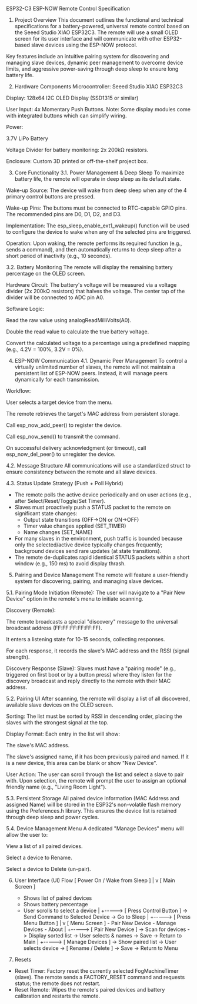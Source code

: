 ESP32-C3 ESP-NOW Remote Control Specification
1. Project Overview
This document outlines the functional and technical specifications for a battery-powered, universal remote control based on the Seeed Studio XIAO ESP32C3. The remote will use a small OLED screen for its user interface and will communicate with other ESP32-based slave devices using the ESP-NOW protocol.

Key features include an intuitive pairing system for discovering and managing slave devices, dynamic peer management to overcome device limits, and aggressive power-saving through deep sleep to ensure long battery life.

2. Hardware Components
Microcontroller: Seeed Studio XIAO ESP32C3

Display: 128x64 I2C OLED Display (SSD1315 or similar)

User Input: 4x Momentary Push Buttons. Note: Some display modules come with integrated buttons which can simplify wiring.

Power:

3.7V LiPo Battery

Voltage Divider for battery monitoring: 2x 200kΩ resistors.

Enclosure: Custom 3D printed or off-the-shelf project box.

3. Core Functionality
3.1. Power Management & Deep Sleep
To maximize battery life, the remote will operate in deep sleep as its default state.

Wake-up Source: The device will wake from deep sleep when any of the 4 primary control buttons are pressed.

Wake-up Pins: The buttons must be connected to RTC-capable GPIO pins. The recommended pins are D0, D1, D2, and D3.

Implementation: The esp_sleep_enable_ext1_wakeup() function will be used to configure the device to wake when any of the selected pins are triggered.

Operation: Upon waking, the remote performs its required function (e.g., sends a command), and then automatically returns to deep sleep after a short period of inactivity (e.g., 10 seconds).

3.2. Battery Monitoring
The remote will display the remaining battery percentage on the OLED screen.

Hardware Circuit: The battery's voltage will be measured via a voltage divider (2x 200kΩ resistors) that halves the voltage. The center tap of the divider will be connected to ADC pin A0.

Software Logic:

Read the raw value using analogReadMilliVolts(A0).

Double the read value to calculate the true battery voltage.

Convert the calculated voltage to a percentage using a predefined mapping (e.g., 4.2V = 100%, 3.2V = 0%).

4. ESP-NOW Communication
4.1. Dynamic Peer Management
To control a virtually unlimited number of slaves, the remote will not maintain a persistent list of ESP-NOW peers. Instead, it will manage peers dynamically for each transmission.

Workflow:

User selects a target device from the menu.

The remote retrieves the target's MAC address from persistent storage.

Call esp_now_add_peer() to register the device.

Call esp_now_send() to transmit the command.

On successful delivery acknowledgment (or timeout), call esp_now_del_peer() to unregister the device.

4.2. Message Structure
All communications will use a standardized struct to ensure consistency between the remote and all slave devices.

4.3. Status Update Strategy (Push + Poll Hybrid)
- The remote polls the active device periodically and on user actions (e.g., after Select/Reset/Toggle/Set Timer).
- Slaves must proactively push a STATUS packet to the remote on significant state changes:
   - Output state transitions (OFF->ON or ON->OFF)
   - Timer value changes applied (SET_TIMER)
   - Name changes (SET_NAME)
- For many slaves in the environment, push traffic is bounded because only the selected/active device typically changes frequently; background devices send rare updates (at state transitions).
- The remote de-duplicates rapid identical STATUS packets within a short window (e.g., 150 ms) to avoid display thrash.

5. Pairing and Device Management
The remote will feature a user-friendly system for discovering, pairing, and managing slave devices.

5.1. Pairing Mode
Initiation (Remote): The user will navigate to a "Pair New Device" option in the remote's menu to initiate scanning.

Discovery (Remote):

The remote broadcasts a special "discovery" message to the universal broadcast address (FF:FF:FF:FF:FF:FF).

It enters a listening state for 10-15 seconds, collecting responses.

For each response, it records the slave's MAC address and the RSSI (signal strength).

Discovery Response (Slave): Slaves must have a "pairing mode" (e.g., triggered on first boot or by a button press) where they listen for the discovery broadcast and reply directly to the remote with their MAC address.

5.2. Pairing UI
After scanning, the remote will display a list of all discovered, available slave devices on the OLED screen.

Sorting: The list must be sorted by RSSI in descending order, placing the slaves with the strongest signal at the top.

Display Format: Each entry in the list will show:

The slave's MAC address.

The slave's assigned name, if it has been previously paired and named. If it is a new device, this area can be blank or show "New Device".

User Action: The user can scroll through the list and select a slave to pair with. Upon selection, the remote will prompt the user to assign an optional friendly name (e.g., "Living Room Light").

5.3. Persistent Storage
All paired device information (MAC Address and assigned Name) will be stored in the ESP32's non-volatile flash memory using the Preferences.h library. This ensures the device list is retained through deep sleep and power cycles.

5.4. Device Management Menu
A dedicated "Manage Devices" menu will allow the user to:

View a list of all paired devices.

Select a device to Rename.

Select a device to Delete (un-pair).

6. User Interface (UI) Flow
[ Power On / Wake from Sleep ]
      |
      v
[ Main Screen ]
   - Shows list of paired devices
   - Shows battery percentage
   - User scrolls to select a device
      |
      +-----> [ Press Control Button ] -> Send Command to Selected Device -> Go to Sleep
      |
      +-----> [ Press Menu Button ]
                  |
                  v
              [ Menu Screen ]
                 - Pair New Device
                 - Manage Devices
                 - About
                    |
                    +-----> [ Pair New Device ] -> Scan for devices -> Display sorted list -> User selects & names -> Save -> Return to Main
                    |
                    +-----> [ Manage Devices ] -> Show paired list -> User selects device -> [ Rename / Delete ] -> Save -> Return to Menu

7. Resets
- Reset Timer: Factory reset the currently selected FogMachineTimer (slave). The remote sends a FACTORY_RESET command and requests status; the remote does not restart.
- Reset Remote: Wipes the remote's paired devices and battery calibration and restarts the remote.

